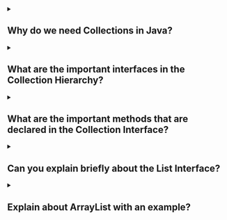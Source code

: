 <details><summary>
	
## Why do we need Collections in Java?
</summary>
A framework is a set of classes and interfaces which provide a ready-made architecture. In order to implement a new feature or a class, there is no need to define a framework. However, an optimal object-oriented design always includes a framework with a collection of classes such that all the classes perform the same kind of task. Before Collection Framework(or before JDK 1.2) was introduced, the standard methods for grouping Java objects (or collections) were Arrays or Vectors, or Hash tables. All of these collections had no common interface. Therefore, though the main aim of all the collections is the same, the implementation of all these collections was defined independently and had no correlation among them. And also, it is very difficult for the users to remember all the different methods, syntax, and constructors present in every collection class.

Collection Framework is a powerful framework in java. This framework defines the most common methods that can be used for any collection of objects. But the question arises that we have an array concept in java then why we need collection framework in java? Now let’s see that why we need collection framework in java with some valid points of difference between array and collection.
</details>
<details><summary>
	
## What are the important interfaces in the Collection Hierarchy?
</summary>
The Java Collections Framework provides several important interfaces in its collection hierarchy. These interfaces define common behaviors and operations that are shared among different types of collections. Here are some of the important interfaces in the Collection Hierarchy:

- **Collection** This is the root interface in the collection hierarchy. It defines the basic operations that are common to all collections, such as adding, removing, and querying elements. The Collection interface extends the Iterable interface, which enables iteration over the elements in the collection.

- **List** The List interface represents an ordered collection of elements where duplicate elements are allowed. It provides additional operations for element insertion, removal, and retrieval at specific positions. Implementations of List include ArrayList, LinkedList, and Vector.

- **Set** The Set interface represents a collection that does not allow duplicate elements. It defines methods for adding and removing elements, as well as checking for the presence of specific elements. Common implementations of Set are HashSet, TreeSet, and LinkedHashSet.

- **Queue** The Queue interface models a collection that follows the FIFO (First-In-First-Out) principle. It provides methods for adding elements at the end and removing elements from the beginning of the queue. The Queue interface extends the Collection interface and includes additional methods for queue-specific operations. Implementations of Queue include LinkedList, PriorityQueue, and ArrayDeque.

- **Map** The Map interface represents a mapping between keys and values, where each key is unique. It allows you to store and retrieve values based on their associated keys. The Map interface provides methods for adding, removing, and accessing key-value pairs. Common implementations of Map are HashMap, TreeMap, and LinkedHashMap.

- **Iterator** The Iterator interface provides a way to iterate over the elements in a collection. It defines methods for checking if there are more elements, retrieving the next element, and removing elements during iteration.

These interfaces, along with their respective implementations, form the foundation of the Java Collections Framework. They provide a wide range of functionality for working with collections and enable you to choose the most appropriate collection type based on your specific requirements.
</details>
<details><summary>
	
## What are the important methods that are declared in the Collection Interface?
</summary>
The Collection interface in the Java Collections Framework defines a set of common methods that are shared by all collection types. Here are some of the important methods declared in the Collection interface:

- **int size()** Returns the number of elements in the collection.

- **boolean isEmpty()** Checks if the collection is empty (contains no elements).

- **boolean contains(Object obj)** Checks if the collection contains the specified object.

- **boolean add(E obj)** Adds the specified element to the collection.

- **boolean remove(Object obj)** Removes a single instance of the specified object from the collection.

- **boolean containsAll(Collection<?> c)** Checks if the collection contains all the elements in the specified collection.

- **boolean addAll(Collection<? extends E> c)** Adds all the elements from the specified collection to the collection.

- **boolean removeAll(Collection<?> c)** Removes all the elements in the specified collection from the collection.

- **boolean retainAll(Collection<?> c)** Removes all elements from the collection except those that are present in the specified collection.

- **void clear()** Removes all elements from the collection.

- **Object[] toArray()** Returns an array containing all the elements in the collection.

- **<T> T[] toArray(T[] a)** Returns an array containing all the elements in the collection, using the provided array if it is large enough. The runtime type of the returned array is the same as the specified array.

- **Iterator<E> iterator()** Returns an iterator over the elements in the collection, allowing sequential access to the elements.

These methods provide the basic operations for adding, removing, querying, and manipulating elements in a collection. Implementations of the Collection interface, such as ArrayList, HashSet, and LinkedList, provide their own specific implementations of these methods to suit their respective collection types.

It's important to note that the Collection interface does not specify methods for indexed access or positional operations. For those functionalities, you would typically use the List interface, which extends Collection and provides additional methods for working with ordered collections.
</details>
<details><summary>
	
## Can you explain briefly about the List Interface?
</summary>
The List interface is a fundamental part of the Java Collections Framework. It represents an ordered collection of elements, allowing duplicate values and maintaining the insertion order. In other words, a List is an ordered sequence of elements that can be accessed by their index.

Here are some key characteristics of the List interface:

- **Ordered** Elements in a List are arranged in a specific order. The order of elements is typically determined by the order of their insertion into the List.

- **Indexed Access** Each element in a List has an associated index value starting from 0. This allows for efficient random access to elements by their index. You can retrieve, update, or remove elements using their index.

- **Duplicates** Unlike some other collection types, Lists allow duplicate elements. It means you can have multiple occurrences of the same value within a List.

The List interface defines several methods to work with lists, including:

- **Adding and removing elements** You can add elements to the List using methods like add() and addAll(), and remove elements using remove() or removeAll(). The List interface also provides methods for removing elements at specific indices.

- **Accessing elements** You can access elements by their index using get(). The size of the List can be obtained using size().

- **Searching and sorting** The List interface includes methods such as contains(), indexOf(), and lastIndexOf() to search for elements within the list. It also provides a sort() method to sort the elements of the List.

- **Iterating over elements** You can iterate over the elements of a List using traditional for loops, enhanced for loops, or the Iterator and ListIterator interfaces.

- **Modifying elements** The List interface provides methods to modify elements at specific indices using set(), which allows you to update an element at a given position.

Several classes in Java implement the List interface, such as ArrayList, LinkedList, and Vector. These classes provide different implementations with varying performance characteristics and usage scenarios.

By utilizing the List interface, you can easily work with ordered collections of elements, perform operations like insertion, deletion, retrieval, and modification efficiently.
</details>
<details><summary>
	
## Explain about ArrayList with an example?
</summary>
The ArrayList class in Java is an implementation of the List interface that uses a dynamically resizable array to store elements. It provides a flexible and efficient way to work with ordered collections of objects. Let's walk through an example to understand how ArrayList works:

      import java.util.ArrayList;

      public class ArrayListExample {
          public static void main(String[] args) {
              // Create an ArrayList to store integers
              ArrayList<Integer> numbers = new ArrayList<>();

              // Add elements to the ArrayList
              numbers.add(10);
              numbers.add(20);
              numbers.add(30);
              numbers.add(40);

              // Access elements by index
              System.out.println("Element at index 2: " + numbers.get(2));  // Output: 30

              // Update an element at a specific index
              numbers.set(1, 25);
              System.out.println("Updated element at index 1: " + numbers.get(1));  // Output: 25

              // Remove an element by value
              numbers.remove(Integer.valueOf(30));

              // Remove an element by index
              numbers.remove(0);

              // Iterate over the elements using a for-each loop
              for (Integer number : numbers) {
                  System.out.println(number);
              }
          }
      }

</details>